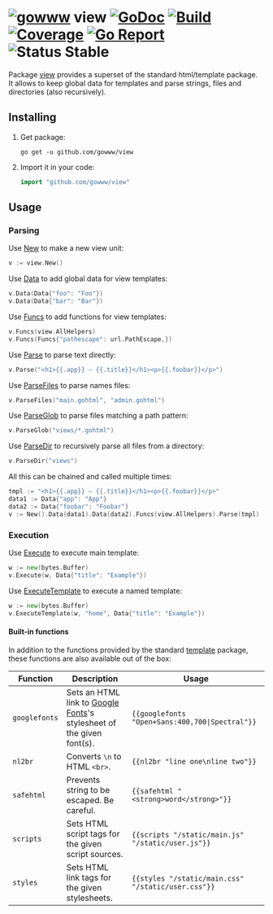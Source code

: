 # [![gowww](https://avatars.githubusercontent.com/u/18078923?s=20)](https://github.com/gowww) view [![GoDoc](https://godoc.org/github.com/gowww/view?status.svg)](https://godoc.org/github.com/gowww/view) [![Build](https://travis-ci.org/gowww/view.svg?branch=master)](https://travis-ci.org/gowww/view) [![Coverage](https://coveralls.io/repos/github/gowww/view/badge.svg?branch=master)](https://coveralls.io/github/gowww/view?branch=master) [![Go Report](https://goreportcard.com/badge/github.com/gowww/view)](https://goreportcard.com/report/github.com/gowww/view) ![Status Stable](https://img.shields.io/badge/status-stable-brightgreen.svg)

Package [view](https://godoc.org/github.com/gowww/view) provides a superset of the standard html/template package.  
It allows to keep global data for templates and parse strings, files and directories (also recursively).

## Installing

1. Get package:

	```Shell
	go get -u github.com/gowww/view
	```

2. Import it in your code:

	```Go
	import "github.com/gowww/view"
	```

## Usage

### Parsing

Use [New](https://godoc.org/github.com/gowww/view#New) to make a new view unit:

```Go
v := view.New()
```

Use [Data](https://godoc.org/github.com/gowww/view#Data) to add global data for view templates:

```Go
v.Data(Data{"foo": "Foo"})
v.Data(Data{"bar": "Bar"})
```

Use [Funcs](https://godoc.org/github.com/gowww/view#Funcs) to add functions for view templates:

```Go
v.Funcs(view.AllHelpers)
v.Funcs(Funcs{"pathescape": url.PathEscape,})
```

Use [Parse](https://godoc.org/github.com/gowww/view#Parse) to parse text directly:

```Go
v.Parse("<h1>{{.app}} — {{.title}}</h1><p>{{.foobar}}</p>")
```

Use [ParseFiles](https://godoc.org/github.com/gowww/view#ParseFiles) to parse names files:
```Go
v.ParseFiles("main.gohtml", "admin.gohtml")
```

Use [ParseGlob](https://godoc.org/github.com/gowww/view#ParseGlob) to parse files matching a path pattern:
```Go
v.ParseGlob("views/*.gohtml")
```

Use [ParseDir](https://godoc.org/github.com/gowww/view#ParseDir) to recursively parse all files from a directory:
```Go
v.ParseDir("views")
```

All this can be chained and called multiple times:

```Go
tmpl := "<h1>{{.app}} — {{.title}}</h1><p>{{.foobar}}</p>"
data1 := Data{"app": "App"}
data2 := Data{"foobar": "Foobar"}
v := New().Data(data1).Data(data2).Funcs(view.AllHelpers).Parse(tmpl)
```

### Execution

Use [Execute](https://godoc.org/github.com/gowww/view#Execute) to execute main template:

```Go
w := new(bytes.Buffer)
v.Execute(w, Data{"title": "Example"})
```

Use [ExecuteTemplate](https://godoc.org/github.com/gowww/view#ExecuteTemplate) to execute a named template:

```Go
w := new(bytes.Buffer)
v.ExecuteTemplate(w, "home", Data{"title": "Example"})
```

#### Built-in functions

In addition to the functions provided by the standard [template](https://golang.org/pkg/text/template/#hdr-Functions) package, these functions are also available out of the box:

| Function        | Description                                                                                      | Usage                                              |
------------------|--------------------------------------------------------------------------------------------------|----------------------------------------------------|
| `googlefonts`   | Sets an HTML link to [Google Fonts](https://fonts.google.com)'s stylesheet of the given font(s). | `{{googlefonts "Open+Sans:400,700\|Spectral"}}`    |
| `nl2br`         | Converts `\n` to HTML `<br>`.                                                                    | `{{nl2br "line one\nline two"}}`                   |
| `safehtml`      | Prevents string to be escaped. Be careful.                                                       | `{{safehtml "<strong>word</strong>"}}`             |
| `scripts`       | Sets HTML script tags for the given script sources.                                              | `{{scripts "/static/main.js" "/static/user.js"}}`  |
| `styles`        | Sets HTML link tags for the given stylesheets.                                                   | `{{styles "/static/main.css" "/static/user.css"}}` |
